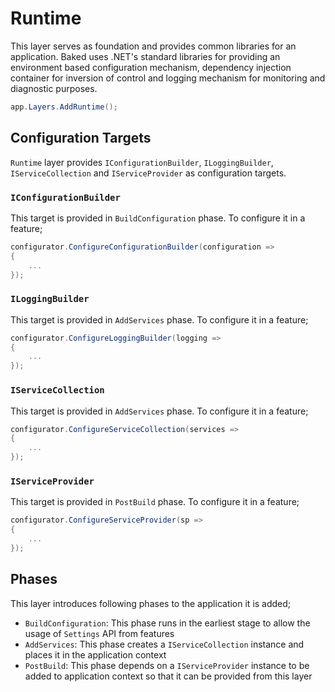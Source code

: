 # Runtime

This layer serves as foundation and provides common libraries for an 
application. Baked uses .NET's standard libraries for providing an environment 
based configuration mechanism, dependency injection container for inversion of 
control and logging mechanism for monitoring and diagnostic purposes.

```csharp
app.Layers.AddRuntime();
```

## Configuration Targets

`Runtime` layer provides `IConfigurationBuilder`, `ILoggingBuilder`, 
`IServiceCollection` and `IServiceProvider` as configuration targets.

### `IConfigurationBuilder`

This target is provided in `BuildConfiguration` phase. To configure it in a
feature;

```csharp
configurator.ConfigureConfigurationBuilder(configuration =>
{
    ...
});
```

### `ILoggingBuilder`

This target is provided in `AddServices` phase. To configure it in a feature;

```csharp
configurator.ConfigureLoggingBuilder(logging =>
{
    ...
});
```

### `IServiceCollection`

This target is provided in `AddServices` phase. To configure it in a feature;

```csharp
configurator.ConfigureServiceCollection(services =>
{
    ...
});
```

### `IServiceProvider`

This target is provided in `PostBuild` phase. To configure it in a feature;

```csharp
configurator.ConfigureServiceProvider(sp =>
{
    ...
});
```

## Phases

This layer introduces following phases to the application it is added;

- `BuildConfiguration`: This phase runs in the earliest stage to allow the usage
  of `Settings` API from features
- `AddServices`: This phase creates a `IServiceCollection` instance and places
  it in the application context
- `PostBuild`: This phase depends on a `IServiceProvider` instance to be added
  to application context so that it can be provided from this layer
